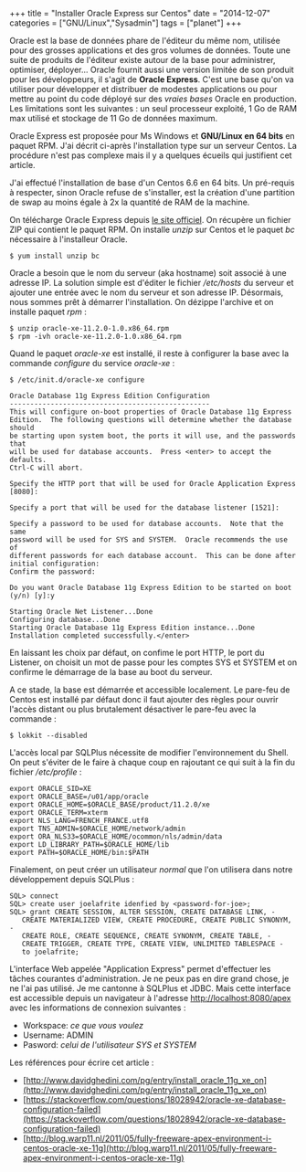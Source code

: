 +++
title = "Installer Oracle Express sur Centos"
date = "2014-12-07"
categories = ["GNU/Linux","Sysadmin"]
tags = ["planet"]
+++

Oracle est la base de données phare de l'éditeur du même nom, utilisée pour des
grosses applications et des gros volumes de données. Toute une suite de
produits de l'éditeur existe autour de la base pour administrer, optimiser,
déployer... Oracle fournit aussi une version limitée de son produit pour les
développeurs, il s'agit de **Oracle Express**. C'est une base qu'on va utiliser
pour développer et distribuer de modestes applications ou pour mettre au point
du code déployé sur des *vraies bases* Oracle en production. Les limitations
sont les suivantes : un seul processeur exploité, 1 Go de RAM max utilisé et
stockage de 11 Go de données maximum.

Oracle Express est proposée pour Ms Windows et **GNU/Linux en 64 bits** en
paquet RPM. J'ai décrit ci-après l'installation type sur un serveur Centos. La
procédure n'est pas complexe mais il y a quelques écueils qui justifient cet
article.

J'ai effectué l'installation de base d'un Centos 6.6 en 64 bits. Un pré-requis
à respecter, sinon Oracle refuse de s'installer, est la création d'une partition
de swap au moins égale à 2x la quantité de RAM de la machine.

On télécharge Oracle Express depuis [le site
officiel](http://www.oracle.com/technetwork/database/database-technologies/express-edition/downloads/index.html).
On récupère un fichier ZIP qui contient le paquet RPM. On installe *unzip* sur
Centos et le paquet *bc* nécessaire à l'installeur Oracle.

    $ yum install unzip bc

Oracle a besoin que le nom du serveur (aka hostname) soit associé à une adresse
IP. La solution simple est d'éditer le fichier */etc/hosts* du serveur et
ajouter une entrée avec le nom du serveur et son adresse IP. Désormais, nous
sommes prêt à démarrer l'installation. On dézippe l'archive et on installe
paquet *rpm* :

    $ unzip oracle-xe-11.2.0-1.0.x86_64.rpm
    $ rpm -ivh oracle-xe-11.2.0-1.0.x86_64.rpm

Quand le paquet *oracle-xe* est installé, il reste à configurer la base avec la
commande *configure* du service *oracle-xe* :

    $ /etc/init.d/oracle-xe configure

    Oracle Database 11g Express Edition Configuration
    -------------------------------------------------
    This will configure on-boot properties of Oracle Database 11g Express
    Edition.  The following questions will determine whether the database should
    be starting upon system boot, the ports it will use, and the passwords that
    will be used for database accounts.  Press <enter> to accept the defaults.
    Ctrl-C will abort.
    
    Specify the HTTP port that will be used for Oracle Application Express [8080]:
    
    Specify a port that will be used for the database listener [1521]:
    
    Specify a password to be used for database accounts.  Note that the same
    password will be used for SYS and SYSTEM.  Oracle recommends the use of
    different passwords for each database account.  This can be done after
    initial configuration:
    Confirm the password:
    
    Do you want Oracle Database 11g Express Edition to be started on boot (y/n) [y]:y
    
    Starting Oracle Net Listener...Done
    Configuring database...Done
    Starting Oracle Database 11g Express Edition instance...Done
    Installation completed successfully.</enter>

En laissant les choix par défaut, on confime le port HTTP, le port du Listener,
on choisit un mot de passe pour les comptes SYS et SYSTEM et on confirme le
démarrage de la base au boot du serveur.

A ce stade, la base est démarrée et accessible localement. Le pare-feu de
Centos est installé par défaut donc il faut ajouter des règles pour ouvrir l'accès
distant ou plus brutalement désactiver le pare-feu avec la commande :

    $ lokkit --disabled

L'accès local par SQLPlus nécessite de modifier l'environnement du Shell. On
peut s'éviter de le faire à chaque coup en rajoutant ce qui suit à la fin du
fichier */etc/profile* :

    export ORACLE_SID=XE
    export ORACLE_BASE=/u01/app/oracle
    export ORACLE_HOME=$ORACLE_BASE/product/11.2.0/xe
    export ORACLE_TERM=xterm
    export NLS_LANG=FRENCH_FRANCE.utf8
    export TNS_ADMIN=$ORACLE_HOME/network/admin
    export ORA_NLS33=$ORACLE_HOME/ocommon/nls/admin/data
    export LD_LIBRARY_PATH=$ORACLE_HOME/lib
    export PATH=$ORACLE_HOME/bin:$PATH

Finalement, on peut créer un utilisateur *normal* que l'on
utilisera dans notre développement depuis SQLPlus :

    SQL> connect
    SQL> create user joelafrite idenfied by <password-for-joe>;
    SQL> grant CREATE SESSION, ALTER SESSION, CREATE DATABASE LINK, -
       CREATE MATERIALIZED VIEW, CREATE PROCEDURE, CREATE PUBLIC SYNONYM, -
       CREATE ROLE, CREATE SEQUENCE, CREATE SYNONYM, CREATE TABLE, -
       CREATE TRIGGER, CREATE TYPE, CREATE VIEW, UNLIMITED TABLESPACE -
       to joelafrite;

L'interface Web appelée "Application Express" permet d'effectuer les tâches
courantes d'administration. Je ne peux pas en dire grand chose, je ne l'ai pas
utilisé. Je me cantonne à SQLPlus et JDBC. Mais cette interface est accessible
depuis un navigateur à l'adresse
[http://localhost:8080/apex](http://localhost:8080/apex) avec les informations
de connexion suivantes :

-   Workspace: *ce que vous voulez*
-   Username: ADMIN
-   Pasword: *celui de l'utilisateur SYS et SYSTEM*

Les références pour écrire cet article :

-   [http://www.davidghedini.com/pg/entry/install_oracle_11g_xe_on](http://www.davidghedini.com/pg/entry/install_oracle_11g_xe_on)
-   [https://stackoverflow.com/questions/18028942/oracle-xe-database-configuration-failed](https://stackoverflow.com/questions/18028942/oracle-xe-database-configuration-failed)
-   [http://blog.warp11.nl/2011/05/fully-freeware-apex-environment-i-centos-oracle-xe-11g](http://blog.warp11.nl/2011/05/fully-freeware-apex-environment-i-centos-oracle-xe-11g)

